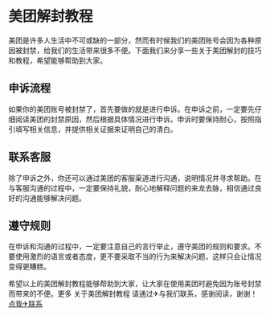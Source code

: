 # 美团解封教程

美团是许多人生活中不可或缺的一部分，然而有时候我们的美团账号会因为各种原因被封禁，给我们的生活带来很多不便。下面我们来分享一些关于美团解封的技巧和教程，希望能够帮助到大家。

## 申诉流程

如果你的美团账号被封禁了，首先要做的就是进行申诉。在申诉之前，一定要先仔细阅读美团的封禁原因，然后根据具体情况进行申诉。申诉时要保持耐心，按照指引填写相关信息，并提供相关证据来证明自己的清白。

## 联系客服

除了申诉之外，你还可以通过美团的客服渠道进行沟通，说明情况并寻求帮助。在与客服沟通的过程中，一定要保持礼貌，耐心地解释问题的来龙去脉，相信通过良好的沟通能够解决问题。

## 遵守规则

在申诉和沟通的过程中，一定要注意自己的言行举止，遵守美团的规则和要求。不要使用激烈的语言或者态度，更不要采取不当的行为来解决问题，这样只会让情况变得更糟糕。

希望以上的美团解封教程能够帮助到大家，让大家在使用美团时避免因为账号封禁而带来的不便。更多 关于美团解封教程 请通过✈与我们联系，感谢阅读，谢谢！[点我✈联系](https://c.k02.cc)